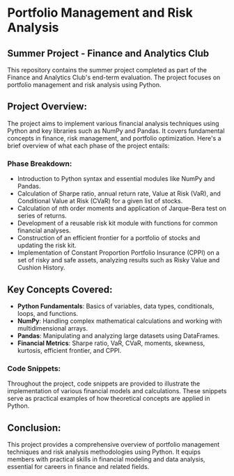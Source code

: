 # Portfolio Management and Risk Analysis

## Summer Project - Finance and Analytics Club
This repository contains the summer project completed as part of the Finance and Analytics Club's end-term evaluation. The project focuses on portfolio management and risk analysis using Python.

## Project Overview:
The project aims to implement various financial analysis techniques using Python and key libraries such as NumPy and Pandas. It covers fundamental concepts in finance, risk management, and portfolio optimization. Here's a brief overview of what each phase of the project entails:

### Phase Breakdown:
- Introduction to Python syntax and essential modules like NumPy and Pandas.
- Calculation of Sharpe ratio, annual return rate, Value at Risk (VaR), and Conditional Value at Risk (CVaR) for a given list of stocks.
- Calculation of nth order moments and application of Jarque-Bera test on series of returns.
- Development of a reusable risk kit module with functions for common financial analyses.
- Construction of an efficient frontier for a portfolio of stocks and updating the risk kit.
- Implementation of Constant Proportion Portfolio Insurance (CPPI) on a set of risky and safe assets, analyzing results such as Risky Value and Cushion History.

## Key Concepts Covered:
- **Python Fundamentals**: Basics of variables, data types, conditionals, loops, and functions.
- **NumPy**: Handling complex mathematical calculations and working with multidimensional arrays.
- **Pandas**: Manipulating and analyzing large datasets using DataFrames.
- **Financial Metrics**: Sharpe ratio, VaR, CVaR, moments, skewness, kurtosis, efficient frontier, and CPPI.

### Code Snippets:
Throughout the project, code snippets are provided to illustrate the implementation of various financial models and calculations. These snippets serve as practical examples of how theoretical concepts are applied in Python.

## Conclusion:
This project provides a comprehensive overview of portfolio management techniques and risk analysis methodologies using Python. It equips members with practical skills in financial modeling and data analysis, essential for careers in finance and related fields.

